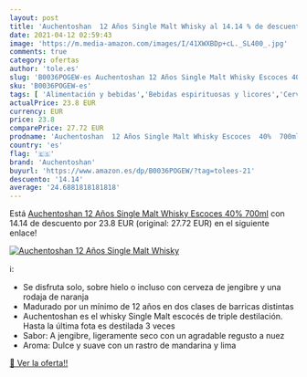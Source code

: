 ```yaml
---
layout: post
title: 'Auchentoshan  12 Años Single Malt Whisky al 14.14 % de descuento'
date: 2021-04-12 02:59:43
image: 'https://m.media-amazon.com/images/I/41XWXBDp+cL._SL400_.jpg'
comments: true
category: ofertas
author: 'tole.es'
slug: 'B0036POGEW-es Auchentoshan 12 Años Single Malt Whisky Escoces 40% 700ml'
sku: 'B0036POGEW-es'
tags: [ 'Alimentación y bebidas','Bebidas espirituosas y licores','Cervezas, vinos y licores','Whisky','auchentoshan','whisky', ]
actualPrice: 23.8 EUR
currency: EUR
price: 23.8
comparePrice: 27.72 EUR
prodname: 'Auchentoshan  12 Años Single Malt Whisky Escoces  40%  700ml'
country: 'es'
flag: '🇪🇸'
brand: 'Auchentoshan'
buyurl: 'https://www.amazon.es/dp/B0036POGEW/?tag=tolees-21'
descuento: '14.14'
average: '24.6881818181818'
---
```


Está [Auchentoshan  12 Años Single Malt Whisky Escoces  40%  700ml](https://www.amazon.es/dp/B0036POGEW/?tag=tolees-21) con 14.14 de descuento por 23.8 EUR (original: 27.72 EUR) en el siguiente enlace!

[![Auchentoshan  12 Años Single Malt Whisky](https://m.media-amazon.com/images/I/41XWXBDp+cL._SL400_.jpg)](https://www.amazon.es/dp/B0036POGEW/?tag=tolees-21)

ℹ️:

- Se disfruta solo, sobre hielo o incluso con cerveza de jengibre y una rodaja de naranja
- Madurado por un mínimo de 12 años en dos clases de barricas distintas
- Auchentoshan es el whisky Single Malt escocés de triple destilación. Hasta la última fota es destilada 3 veces
- Sabor: A jengibre, ligeramente seco con un agradable regusto a nuez
- Aroma: Dulce y suave con un rastro de mandarina y lima

[🛒 Ver la oferta!!](https://www.amazon.es/dp/B0036POGEW/?tag=tolees-21)
